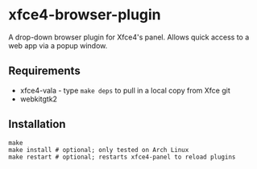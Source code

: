 xfce4-browser-plugin
====================

A drop-down browser plugin for Xfce4's panel. Allows quick access to a web app via a popup window.

Requirements
------------

* xfce4-vala - type `make deps` to pull in a local copy from Xfce git
* webkitgtk2

Installation
------------

    make
    make install # optional; only tested on Arch Linux
    make restart # optional; restarts xfce4-panel to reload plugins
